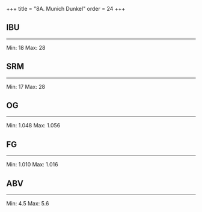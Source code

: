 +++
title = "8A. Munich Dunkel"
order = 24
+++
## IBU
******
Min: 18
Max: 28
## SRM
******
Min: 17
Max: 28
## OG
******
Min: 1.048
Max: 1.056
## FG
******
Min: 1.010
Max: 1.016
## ABV
******
Min: 4.5
Max: 5.6
